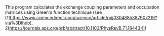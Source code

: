 This program calculates the exchange coupling parameters and occupation matrices using Green's function technique (see [1(https://www.sciencedirect.com/science/article/pii/0304885387907219?via%3Dihub), 2(https://journals.aps.org/prb/abstract/10.1103/PhysRevB.71.184434])
